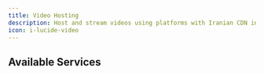```yaml
---
title: Video Hosting
description: Host and stream videos using platforms with Iranian CDN integration for optimal performance.
icon: i-lucide-video
---
```


## Available Services
